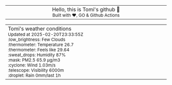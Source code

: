
<div align="center">
<table>
<tbody>
<td align="center">
<img width="2000" height="0"><br>
Hello, this is Tomi's github 👋<br>
<sup>Built with ❤️, GO & Github Actions</sup><br>
<img width="2000" height="0">
</td>
</tbody>
</table>
</div>
<table>
<tbody>
<td align="left">
<img width="2000" height="0"><br>
Tomi's weather conditions<br>
<sup>Updated at 2025-02-20T23:33:55Z</sup><br>
<sup>:low_brightness: Few Clouds</sup><br>
<sup>:thermometer: Temperature 26.7 </sup><br>
<sup>:thermometer: Feels like 29.64</sup><br>
<sup>:sweat_drops: Humidity 87%</sup><br>
<sup>:mask: PM2.5 65.9 μg/m3</sup><br>
<sup>:cyclone: Wind 1.03m/s </sup><br>
<sup>:telescope: Visibility 6000m </sup><br>
<sup>:droplet: Rain 0mm/last 1h </sup><br>
<img width="2000" height="0">
</td>
<td align="left">
<img width="2000" height="0"><br>
<br>
<img width="2000" height="0">
</td>
</tbody>
</table>
</div>
    